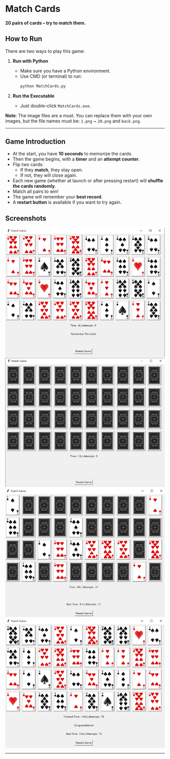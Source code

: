 # Match Cards

**20 pairs of cards – try to match them.**

## How to Run

There are two ways to play this game:

1. **Run with Python**
   - Make sure you have a Python environment.
   - Use CMD (or terminal) to run:
     ```bash
     python MatchCards.py
     ```

2. **Run the Executable**
   - Just double-click `MatchCards.exe`.

**Note**: The image files are a must. 
You can replace them with your own images, but the file names must be:
`1.png` ~ `20.png` and `back.png`.

---

## Game Introduction

- At the start, you have **10 seconds** to memorize the cards.
- Then the game begins, with a **timer** and an **attempt counter**.
- Flip two cards:
  - If they **match**, they stay open.
  - If not, they will close again.
- Each new game (whether at launch or after pressing restart) will **shuffle the cards randomly**.
- Match all pairs to win! 
- The game will remember your **best record**.
- A **restart button** is available if you want to try again.

## Screenshots
![Prepare](screenshots/prepare.png)
![Start](screenshots/start.png)
![Playing](screenshots/playing.png)
![Finished](screenshots/finished.png)

---
